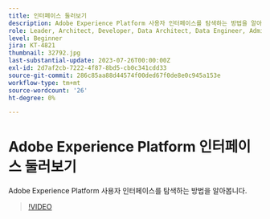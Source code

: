 ```yaml
---
title: 인터페이스 둘러보기
description: Adobe Experience Platform 사용자 인터페이스를 탐색하는 방법을 알아봅니다.
role: Leader, Architect, Developer, Data Architect, Data Engineer, Admin, User
level: Beginner
jira: KT-4821
thumbnail: 32792.jpg
last-substantial-update: 2023-07-26T00:00:00Z
exl-id: 2d7af2cb-7222-4f87-8bd5-cb0c341cdd33
source-git-commit: 286c85aa88d44574f00ded67f0de8e0c945a153e
workflow-type: tm+mt
source-wordcount: '26'
ht-degree: 0%

---
```


# Adobe Experience Platform 인터페이스 둘러보기

Adobe Experience Platform 사용자 인터페이스를 탐색하는 방법을 알아봅니다.

>[!VIDEO](https://video.tv.adobe.com/v/3430445?learn=on&enablevpops&captions=kor)

